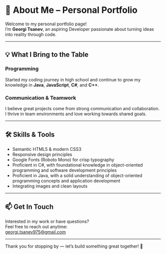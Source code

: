 # 🌟 About Me – Personal Portfolio

Welcome to my personal portfolio page!  
I’m **Georgi Tsanev**, an aspiring Developer passionate about turning ideas into reality through code.

---

## 💡 What I Bring to the Table

### Programming  
Started my coding journey in high school and continue to grow my knowledge in **Java**, **JavaScript**, **C#**, and **C++**.

### Communication & Teamwork  
I believe great projects come from strong communication and collaboration. I thrive in team environments and love working towards shared goals.

---

## 🛠️ Skills & Tools

- Semantic HTML5 & modern CSS3  
- Responsive design principles  
- Google Fonts (Roboto Mono) for crisp typography  
- Proficient in C#, with foundational knowledge in object-oriented programming and software development principles
- Proficient in Java, with a solid understanding of object-oriented programming concepts and application development
- Integrating images and clean layouts

---

## 📫 Get In Touch

Interested in my work or have questions?  
Feel free to reach out anytime:  
[georgi.tsanev975@gmail.com](mailto:georgi.tsanev975@gmail.com)

---

Thank you for stopping by — let’s build something great together! 🚀
